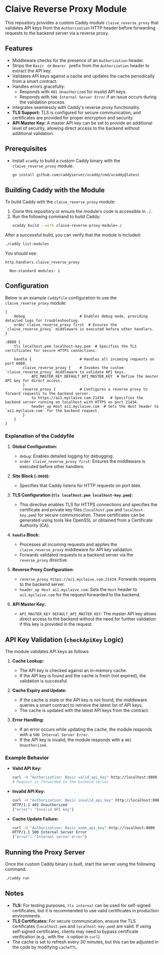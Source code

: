 
# Claive Reverse Proxy Module

This repository provides a custom Caddy module `claive_reverse_proxy` that validates API keys from the `Authorization` HTTP header before forwarding requests to the backend server via a reverse proxy.

## Features

- Middleware checks for the presence of an `Authorization` header.
- Strips the `Basic ` or `Bearer ` prefix from the `Authorization` header to extract the API key.
- Validates API keys against a cache and updates the cache periodically from a smart contract.
- Handles errors gracefully:
  - Responds with `401 Unauthorized` for invalid API keys.
  - Responds with `500 Internal Server Error` if an issue occurs during the validation process.
- Integrates seamlessly with Caddy's reverse proxy functionality.
- **TLS Support:** TLS is configured for secure communication, and certificates are provided for proper encryption and security.
- **API Master Key:** A master API key can be set to provide an additional level of security, allowing direct access to the backend without additional validation.

## Prerequisites

- Install `xcaddy` to build a custom Caddy binary with the `claive_reverse_proxy` module.
  ```bash
  go install github.com/caddyserver/xcaddy/cmd/xcaddy@latest
  ```

## Building Caddy with the Module

To build Caddy with the `claive_reverse_proxy` module:

1. Clone this repository or ensure the module's code is accessible in `./`.
2. Run the following command to build Caddy:
   ```bash
   xcaddy build --with claive-reverse-proxy-module=./
   ```

After a successful build, you can verify that the module is included:

```bash
./caddy list-modules
```

You should see:

```
http.handlers.claive_reverse_proxy

  Non-standard modules: 1
```

## Configuration

Below is an example `Caddyfile` configuration to use the `claive_reverse_proxy` module:

```caddyfile
{
    debug                         # Enables debug mode, providing detailed logs for troubleshooting.
    order claive_reverse_proxy first  # Ensures the `claive_reverse_proxy` middleware is executed before other handlers.
}

:8080 {
    tls localhost.pem localhost-key.pem  # Specifies the TLS certificates for secure HTTPS connections.
    
    handle {                      # Handles all incoming requests on port 8080.
        claive_reverse_proxy {    # Invokes the custom `claive_reverse_proxy` middleware to validate API keys.
            API_MASTER_KEY DEFAULT_API_MASTER_KEY  # Define the master API key for direct access.
        }
        reverse_proxy {           # Configures a reverse proxy to forward requests to the backend server.
            to https://ai1.myclaive.com:21434   # Specifies the backend server running on localhost with HTTPS on port 21434.
            header_up Host ai1.myclaive.com  # Sets the Host header to `ai1.myclaive.com` for the backend request.
        }
    }
}
```

### Explanation of the Caddyfile

1. **Global Configuration:**
   - `debug`: Enables detailed logging for debugging.
   - `order claive_reverse_proxy first`: Ensures the middleware is executed before other handlers.

2. **Site Block (`:8080`):**
   - Specifies that Caddy listens for HTTP requests on port `8080`.

3. **TLS Configuration (`tls localhost.pem localhost-key.pem`):**
   - This directive enables TLS for HTTPS connections and specifies the certificate and private key files (`localhost.pem` and `localhost-key.pem`) for secure communication. These certificates can be generated using tools like OpenSSL or obtained from a Certificate Authority (CA).

4. **`handle` Block:**
   - Processes all incoming requests and applies the `claive_reverse_proxy` middleware for API key validation.
   - Forwards validated requests to a backend server via the `reverse_proxy` directive.

5. **Reverse Proxy Configuration:**
   - `reverse_proxy https://ai1.myclaive.com:21434`: Forwards requests to the backend server.
   - `header_up Host ai1.myclaive.com`: Sets the `Host` header to `ai1.myclaive.com` for the request forwarded to the backend.

6. **API Master Key:**
   - `API_MASTER_KEY DEFAULT_API_MASTER_KEY`: The master API key allows direct access to the backend without the need for further validation if this key is provided in the request.

## API Key Validation (`checkApiKey` Logic)

The module validates API keys as follows:

1. **Cache Lookup:**
   - The API key is checked against an in-memory cache.
   - If the API key is found and the cache is fresh (not expired), the validation is successful.

2. **Cache Expiry and Update:**
   - If the cache is stale or the API key is not found, the middleware queries a smart contract to retrieve the latest list of API keys.
   - The cache is updated with the latest API keys from the contract.

3. **Error Handling:**
   - If an error occurs while updating the cache, the module responds with a `500 Internal Server Error`.
   - If the API key is invalid, the module responds with a `401 Unauthorized`.

### Example Behavior

- **Valid API Key:**
  ```bash
  curl -H "Authorization: Basic valid_api_key" http://localhost:8080
  # Request is forwarded to the backend server
  ```

- **Invalid API Key:**
  ```bash
  curl -H "Authorization: Basic invalid_api_key" http://localhost:8080
  HTTP/1.1 401 Unauthorized
  {"error": "Invalid API key"}
  ```

- **Cache Update Failure:**
  ```bash
  curl -H "Authorization: Basic some_api_key" http://localhost:8080
  HTTP/1.1 500 Internal Server Error
  {"error": "Internal server error"}
  ```

## Running the Proxy Server

Once the custom Caddy binary is built, start the server using the following command:

```bash
./caddy run
```

## Notes

- **TLS:** For testing purposes, `tls internal` can be used for self-signed certificates, but it is recommended to use valid certificates in production environments.
- **TLS Certificates:** For secure communication, ensure the TLS certificates (`localhost.pem` and `localhost-key.pem`) are valid. If using self-signed certificates, clients may need to bypass certificate verification (e.g., with the `-k` option in `curl`).
- The cache is set to refresh every 30 minutes, but this can be adjusted in the code by modifying `cacheTTL`.
